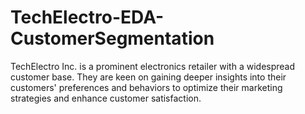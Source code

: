 # TechElectro-EDA-CustomerSegmentation
TechElectro Inc. is a prominent electronics retailer with a widespread customer base. They are keen on gaining deeper insights into their customers' preferences and behaviors to optimize their marketing strategies and enhance customer satisfaction.
